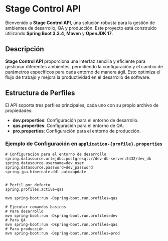 # Stage Control API

Bienvenido a **Stage Control API**, una solución robusta para la gestión de ambientes de desarrollo, QA y producción. Este proyecto está construido utilizando **Spring Boot 3.3.4**, **Maven** y **OpenJDK 17**.

## Descripción

**Stage Control API** proporciona una interfaz sencilla y eficiente para gestionar diferentes ambientes, permitiendo la configuración y el cambio de parámetros específicos para cada entorno de manera ágil. Esto optimiza el flujo de trabajo y mejora la productividad en el desarrollo de software.

## Estructura de Perfiles

El API soporta tres perfiles principales, cada uno con su propio archivo de propiedades:

- **dev.properties**: Configuración para el entorno de desarrollo.
- **qas.properties**: Configuración para el entorno de QA.
- **pro.properties**: Configuración para el entorno de producción.

### Ejemplo de Configuración en `application-{profile}.properties`

```properties
# Configuración para el entorno de desarrollo
spring.datasource.url=jdbc:postgresql://dev-db-server:5432/dev_db
spring.datasource.username=dev_user
spring.datasource.password=dev_password
spring.jpa.hibernate.ddl-auto=update


# Perfil por defecto
spring.profiles.active=qas

mvn spring-boot:run -Dspring-boot.run.profiles=qas

# Ejecutar comandos basicos
# Para desarrollo
mvn spring-boot:run -Dspring-boot.run.profiles=dev
# Para QA
mvn spring-boot:run -Dspring-boot.run.profiles=qas
# Para producción
mvn spring-boot:run -Dspring-boot.run.profiles=prod  

